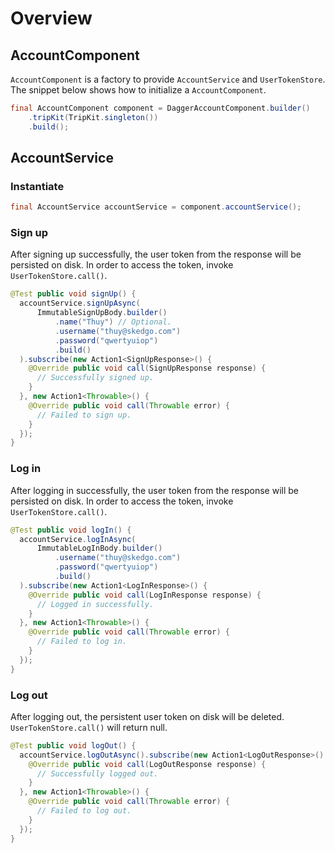 # Overview
## AccountComponent
`AccountComponent` is a factory to provide `AccountService` and `UserTokenStore`. The snippet below shows how to initialize a `AccountComponent`.
```java
final AccountComponent component = DaggerAccountComponent.builder()
    .tripKit(TripKit.singleton())
    .build();
```
## AccountService
### Instantiate
```java
final AccountService accountService = component.accountService();
```
### Sign up
After signing up successfully, the user token from the response will be persisted on disk. In order to access the token, invoke `UserTokenStore.call()`.
```java
@Test public void signUp() {
  accountService.signUpAsync(
      ImmutableSignUpBody.builder()
          .name("Thuy") // Optional.
          .username("thuy@skedgo.com")
          .password("qwertyuiop")
          .build()
  ).subscribe(new Action1<SignUpResponse>() {
    @Override public void call(SignUpResponse response) {
      // Successfully signed up.
    }
  }, new Action1<Throwable>() {
    @Override public void call(Throwable error) {
      // Failed to sign up.
    }
  });
}
```
### Log in
After logging in successfully, the user token from the response will be persisted on disk. In order to access the token, invoke `UserTokenStore.call()`.
```java
@Test public void logIn() {
  accountService.logInAsync(
      ImmutableLogInBody.builder()
          .username("thuy@skedgo.com")
          .password("qwertyuiop")
          .build()
  ).subscribe(new Action1<LogInResponse>() {
    @Override public void call(LogInResponse response) {
      // Logged in successfully.
    }
  }, new Action1<Throwable>() {
    @Override public void call(Throwable error) {
      // Failed to log in.
    }
  });
}
```
### Log out
After logging out, the persistent user token on disk will be deleted. `UserTokenStore.call()` will return null.
```java
@Test public void logOut() {
  accountService.logOutAsync().subscribe(new Action1<LogOutResponse>() {
    @Override public void call(LogOutResponse response) {
      // Successfully logged out.
    }
  }, new Action1<Throwable>() {
    @Override public void call(Throwable error) {
      // Failed to log out.
    }
  });
}
```